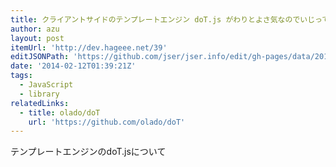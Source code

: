 ```yaml
---
title: クライアントサイドのテンプレートエンジン doT.js がわりとよさ気なのでいじってみる | デブ ハゲ
author: azu
layout: post
itemUrl: 'http://dev.hageee.net/39'
editJSONPath: 'https://github.com/jser/jser.info/edit/gh-pages/data/2014/02/index.json'
date: '2014-02-12T01:39:21Z'
tags:
  - JavaScript
  - library
relatedLinks:
  - title: olado/doT
    url: 'https://github.com/olado/doT'
---
```

テンプレートエンジンのdoT.jsについて

